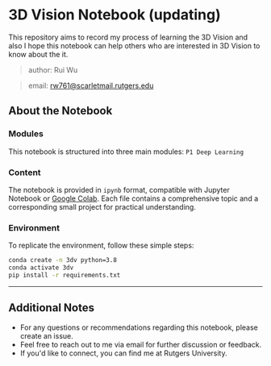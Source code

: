 # 3D Vision Notebook (updating)

This repository aims to record my process of learning the 3D Vision and also I hope this notebook can help others who are interested in 3D Vision to know about the it.

> author: Rui Wu

> email: rw761@scarletmail.rutgers.edu



## About the Notebook

### Modules
This notebook is structured into three main modules: `P1 Deep Learning`

### Content
The notebook is provided in `ipynb` format, compatible with Jupyter Notebook or [Google Colab](https://colab.research.google.com/). Each file contains a comprehensive topic and a corresponding small project for practical understanding.

### Environment
To replicate the environment, follow these simple steps:
```bash
conda create -n 3dv python=3.8
conda activate 3dv
pip install -r requirements.txt
```

---

## Additional Notes
- For any questions or recommendations regarding this notebook, please create an issue.
- Feel free to reach out to me via email for further discussion or feedback.
- If you'd like to connect, you can find me at Rutgers University.
